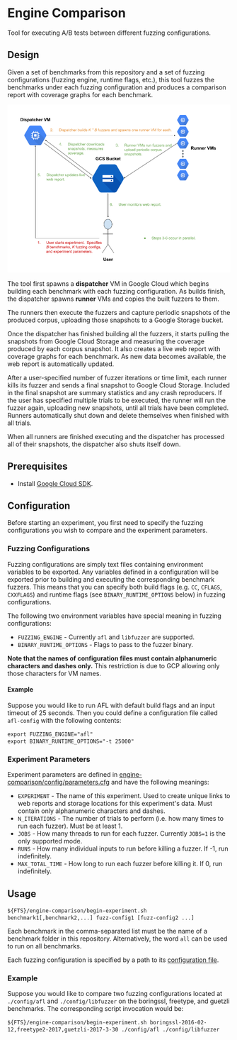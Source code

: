 # Engine Comparison

Tool for executing A/B tests between different fuzzing configurations.

## Design

Given a set of benchmarks from this repository and a set of fuzzing
configurations (fuzzing engine, runtime flags, etc.), this tool fuzzes the
benchmarks under each fuzzing configuration and produces a comparison report
with coverage graphs for each benchmark.

![diagram](../docs/images/ab-design.png?raw=true)

The tool first spawns a **dispatcher** VM in Google Cloud which begins building
each benchmark with each fuzzing configuration.  As builds finish, the
dispatcher spawns **runner** VMs and copies the built fuzzers to them.

The runners then execute the fuzzers and capture periodic snapshots of the
produced corpus, uploading those snapshots to a Google Storage bucket.

Once the dispatcher has finished building all the fuzzers, it starts pulling the
snapshots from Google Cloud Storage and measuring the coverage produced by each
corpus snapshot.  It also creates a live web report with coverage graphs for
each benchmark.  As new data becomes available, the web report is automatically
updated.

After a user-specified number of fuzzer iterations or time limit, each runner
kills its fuzzer and sends a final snapshot to Google Cloud Storage.  Included
in the final snapshot are summary statistics and any crash reproducers.  If the
user has specified multiple trials to be executed, the runner will run the
fuzzer again, uploading new snapshots, until all trials have been completed.
Runners automatically shut down and delete themselves when finished with all
trials.

When all runners are finished executing and the dispatcher has processed all of
their snapshots, the dispatcher also shuts itself down.

## Prerequisites

- Install [Google Cloud SDK](https://cloud.google.com/sdk/downloads).

## Configuration

Before starting an experiment, you first need to specify the fuzzing
configurations you wish to compare and the experiment parameters.

### Fuzzing Configurations

Fuzzing configurations are simply text files containing environment variables to
be exported.  Any variables defined in a configuration will be exported prior to
building and executing the corresponding benchmark fuzzers.  This means that you
can specify both build flags (e.g. `CC`, `CFLAGS`, `CXXFLAGS`) and runtime flags
(see `BINARY_RUNTIME_OPTIONS` below) in fuzzing configurations.

The following two environment variables have special meaning in fuzzing
configurations:

- `FUZZING_ENGINE` - Currently `afl` and `libfuzzer` are supported.
- `BINARY_RUNTIME_OPTIONS` - Flags to pass to the fuzzer binary.

**Note that the names of configuration files must contain alphanumeric
characters and dashes only.**  This restriction is due to GCP allowing only
those characters for VM names.

#### Example

Suppose you would like to run AFL with default build flags and an input timeout
of 25 seconds.  Then you could define a configuration file called `afl-config`
with the following contents:
```
export FUZZING_ENGINE="afl"
export BINARY_RUNTIME_OPTIONS="-t 25000"
```

### Experiment Parameters

Experiment parameters are defined in
[engine-comparison/config/parameters.cfg](config/parameters.cfg) and have the
following meanings:

- `EXPERIMENT` - The name of this experiment.  Used to create unique links to
  web reports and storage locations for this experiment's data.  Must contain
  only alphanumeric characters and dashes.
- `N_ITERATIONS` - The number of trials to perform (i.e. how many times to run
  each fuzzer). Must be at least 1.
- `JOBS` - How many threads to run for each fuzzer.  Currently `JOBS=1` is the
  only supported mode.
- `RUNS` - How many individual inputs to run before killing a fuzzer. If
  -1, run indefinitely.
- `MAX_TOTAL_TIME` - How long to run each fuzzer before killing it.  If 0, run
  indefinitely.

## Usage
```shell
${FTS}/engine-comparison/begin-experiment.sh benchmark1[,benchmark2,...] fuzz-config1 [fuzz-config2 ...]
```

Each benchmark in the comma-separated list must be the name of a benchmark
folder in this repository.  Alternatively, the word `all` can be used to run on
all benchmarks.

Each fuzzing configuration is specified by a path to its
[configuration file](#fuzzing-configurations).

### Example

Suppose you would like to compare two fuzzing configurations located at
`./config/afl` and `./config/libfuzzer` on the boringssl, freetype, and guetzli
benchmarks.  The corresponding script invocation would be:

```shell
${FTS}/engine-comparison/begin-experiment.sh boringssl-2016-02-12,freetype2-2017,guetzli-2017-3-30 ./config/afl ./config/libfuzzer
```
